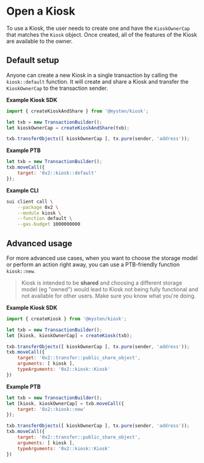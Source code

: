 # Open a Kiosk

To use a Kiosk, the user needs to create one and have the `KioskOwnerCap` that matches the `Kiosk` object. Once created, all of the features of the Kiosk are available to the owner.

## Default setup

Anyone can create a new Kiosk in a single transaction by calling the `kiosk::default` function. It will create and share a Kiosk and transfer the `KioskOwnerCap` to the transaction sender.

**Example Kiosk SDK**

```js
import { createKioskAndShare } from '@mysten/kiosk';

let txb = new TransactionBuilder();
let kioskOwnerCap = createKioskAndShare(txb);

txb.transferObjects([ kioskOwnerCap ], tx.pure(sender, 'address'));
```

**Example PTB**

```js
let txb = new TransactionBuilder();
txb.moveCall({
    target: '0x2::kiosk::default'
});
```

**Example CLI**

```bash
sui client call \
    --package 0x2 \
    --module kiosk \
    --function default \
    --gas-budget 1000000000
```

## Advanced usage

For more advanced use cases, when you want to choose the storage model or perform an action right away, you can use a PTB-friendly function `kiosk::new`.

> Kiosk is intended to be **shared** and choosing a different storage model (eg "owned") would lead to Kiosk not being fully functional and not available for other users. Make sure you know what you're doing.

**Example Kiosk SDK**

```js
import { createKiosk } from '@mysten/kiosk';

let txb = new TransactionBuilder();
let [kiosk, kioskOwnerCap] = createKiosk(txb);

txb.transferObjects([ kioskOwnerCap ], tx.pure(sender, 'address'));
txb.moveCall({
    target: '0x2::transfer::public_share_object',
    arguments: [ kiosk ],
    typeArguments: '0x2::kiosk::Kiosk'
})
```

**Example PTB**

```js
let txb = new TransactionBuilder();
let [kiosk, kioskOwnerCap] = txb.moveCall({
    target: '0x2::kiosk::new'
});

txb.transferObjects([ kioskOwnerCap ], tx.pure(sender, 'address'));
txb.moveCall({
    target: '0x2::transfer::public_share_object',
    arguments: [ kiosk ],
    typeArguments: '0x2::kiosk::Kiosk'
})
```
